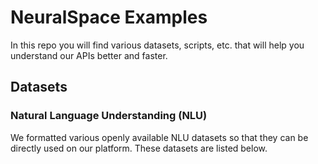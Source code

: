 # NeuralSpace Examples
In this repo you will find various datasets, scripts, etc. that will help you understand our APIs better and faster.

## Datasets

### Natural Language Understanding (NLU)
We formatted various openly available NLU datasets so that they can be directly used on our platform.
These datasets are listed below.

